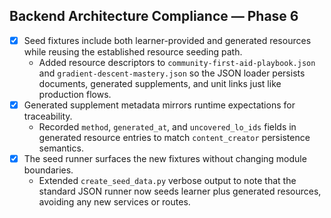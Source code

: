 ## Backend Architecture Compliance — Phase 6

- [x] Seed fixtures include both learner-provided and generated resources while reusing the established resource seeding path.
  - Added resource descriptors to `community-first-aid-playbook.json` and `gradient-descent-mastery.json` so the JSON loader persists documents, generated supplements, and unit links just like production flows.
- [x] Generated supplement metadata mirrors runtime expectations for traceability.
  - Recorded `method`, `generated_at`, and `uncovered_lo_ids` fields in generated resource entries to match `content_creator` persistence semantics.
- [x] The seed runner surfaces the new fixtures without changing module boundaries.
  - Extended `create_seed_data.py` verbose output to note that the standard JSON runner now seeds learner plus generated resources, avoiding any new services or routes.
